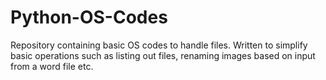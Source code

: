 # Python-OS-Codes
Repository containing basic OS codes to handle files. Written to simplify basic operations such as listing out files, renaming images based on input from a word file etc.  
